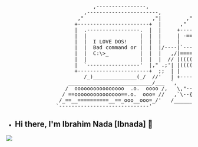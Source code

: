 <pre>  
                            ,----------------,              ,---------,
                         ,-----------------------,          ,"        ,"|
                       ,"                      ,"|        ,"        ,"  |
                      +-----------------------+  |      ,"        ,"    |
                      |  .-----------------.  |  |     +---------+      |
                      |  |                 |  |  |     | -==----'|      |
                      |  |  I LOVE DOS!    |  |  |     |         |      |
                      |  |  Bad command or |  |  |/----|`---=    |      |
                      |  |  C:\>_          |  |  |   ,/|==== ooo |      ;
                      |  |                 |  |  |  // |(((( [33]|    ,"
                      |  `-----------------'  |," .;'| |((((     |  ,"
                      +-----------------------+  ;;  | |         |,"     -Kevin Lam-
                         /_)______________(_/  //'   | +---------+
                    ___________________________/___  `,
                   /  oooooooooooooooo  .o.  oooo /,   \,"-----------
                  / ==ooooooooooooooo==.o.  ooo= //   ,`\--{)B     ,"
                 /_==__==========__==_ooo__ooo=_/'   /___________,"
                `-----------------------------'
</pre>

- ## Hi there, I'm Ibrahim Nada [Ibnada] 👋 


![](https://badge.mediaplus.ma/binary/ibnada)

